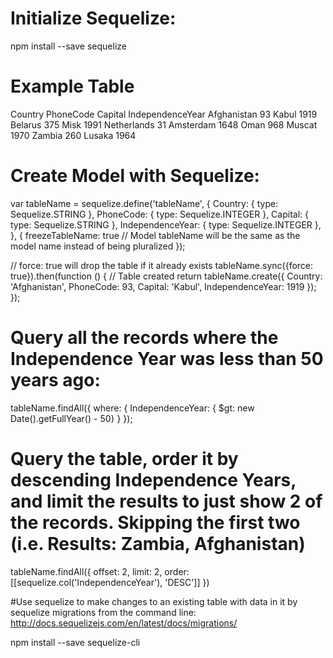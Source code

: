 # Initialize Sequelize: 
npm install --save sequelize

# Example Table
Country	PhoneCode	Capital	IndependenceYear
Afghanistan	93	Kabul	1919
Belarus	375	Misk	1991
Netherlands	31	Amsterdam	1648
Oman	968	Muscat	1970
Zambia	260	Lusaka	1964

# Create Model with Sequelize:

var tableName = sequelize.define('tableName', {
  Country: {
    type: Sequelize.STRING
  },
  PhoneCode: {
    type: Sequelize.INTEGER
  },
  Capital: {
    type: Sequelize.STRING
  },
  IndependenceYear: {
    type: Sequelize.INTEGER
  },
},
{
  freezeTableName: true // Model tableName will be the same as the model name instead of being pluralized
});

// force: true will drop the table if it already exists
tableName.sync({force: true}).then(function () {
  // Table created
  return tableName.create({
    Country: 'Afghanistan',
    PhoneCode: 93,
    Capital: 'Kabul',
    IndependenceYear: 1919
  });
});

# Query all the records where the Independence Year was less than 50 years ago:

tableName.findAll({
  where: {
    IndependenceYear: { $gt: new Date().getFullYear() - 50}
  }
});

# Query the table, order it by descending Independence Years, and limit the results to just show 2 of the records. Skipping the first two (i.e. Results: Zambia, Afghanistan)

tableName.findAll({
  offset: 2,
  limit: 2,
  order: [[sequelize.col('IndependenceYear'), 'DESC']]
})

#Use sequelize to make changes to an existing table with data in it by sequelize migrations from the command line:
 http://docs.sequelizejs.com/en/latest/docs/migrations/

 npm install --save sequelize-cli